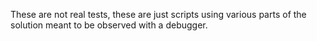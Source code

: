 These are not real tests, these are just scripts using various parts of the solution meant to be observed with a debugger.